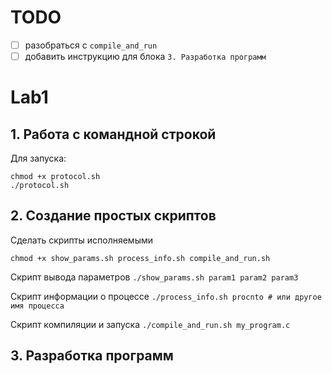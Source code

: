 # TODO
- [ ] разобраться с `compile_and_run`
- [ ] добавить инструкцию для блока `3. Разработка программ`

# Lab1

## 1. Работа с командной строкой 
Для запуска:

```
chmod +x protocol.sh
./protocol.sh
```

## 2. Создание простых скриптов
Сделать скрипты исполняемыми
```
chmod +x show_params.sh process_info.sh compile_and_run.sh
```
Скрипт вывода параметров `./show_params.sh param1 param2 param3`

Скрипт информации о процессе `./process_info.sh procnto # или другое имя процесса`

Скрипт компиляции и запуска `./compile_and_run.sh my_program.c`

## 3. Разработка программ

